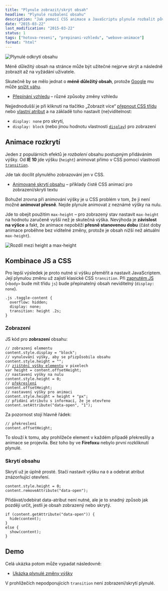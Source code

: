 ```yaml
---
title: "Plynule zobrazit/skrýt obsah"
headline: "Plynulé rozbalení obsahu"
description: "Jak pomocí CSS animace a JavaScriptu plynule rozbalit původně skrytý obsah."
date: "2015-03-22"
last_modification: "2015-03-22"
status: 1
tags: ["hotova-reseni", "prepinani-vzhledu", "webove-animace"]
format: "html"
---
```


<p><img src="/files/rozbaleni/odkryti.gif" alt="Plynulé odkrytí obsahu" class="border"></p>









<p>Méně důležitý obsah na stránce může být užitečné nejprve skrýt a následně zobrazit až na vyžádání uživatele.</p>

<p>Skutečně by se mělo jednat o <b>méně důležitý obsah</b>, protože <a href="/google">Google</a> mu může <a href="/skryty-text">snížit váhu</a>.</p>

<div class="internal-content">
  <ul>
    <li><a href="/prepinani-vzhledu">Přepínání vzhledu</a> – různé způsoby změny vzhledu</li>
  </ul>
</div>

<p>Nejjednodušší je při kliknutí na tlačítko „Zobrazit více“ <a href="/prepinani-trid">přepnout CSS třídu</a> nebo <a href="/toggle-data-atributy">vlastní atribut</a> a na základě toho nastavit (ne)viditelnost:</p>

<ul>
  <li><code>display: none</code> pro skrytí,</li>
  <li><code>display: block</code> (nebo jinou hodnotu vlastnosti <a href="/display"><code>display</code></a>) pro zobrazení</li>
</ul>

<h2 id="animace">Animace rozkrytí</h2>

<p>Jeden z populárních efektů je <i>rozbalení</i> obsahu postupným přidáváním výšky. Od <b>IE 10</b> jde výšku (<code>height</code>) animovat přímo v CSS pomocí vlastnosti <a href="/transition"><code>transition</code></a>.</p>

<p>Jde tak docílit plynulého zobrazování jen v CSS.</p>

<div class="internal-content">
  <ul>
    <li><a href="/animace-skryt">Animované skrytí obsahu</a> – příklady čistě CSS animací pro zobrazení/skrytí textu</li>
  </ul>
</div>

<p>Bohužel zrovna při animování výšky je u CSS problém v tom, že ji není možné <b>animovat přesně</b>. Nejde plynule animovat z neznámé výšky na nulu.</p>

<p>Jde to obejít použitím <code>max-height</code> – pro zobrazený stav nastavit <code>max-height</code> na hodnotu zaručeně vyšší než je skutečná výška. Nevýhoda je <b>závislost na výšce</b> a fakt, že animace nepoběží <b>přesně stanovenou dobu</b> (část doby animace proběhne bez viditelné změny, protože je obsah nižší než aktuální <code>max-height</code>).</p>

<p><img src="/files/animace-skryt/max-height.png" alt="Rozdíl mezi height a max-height" class="border"></p>

















<h2 id="js">Kombinace JS a CSS</h2>

<p>Pro lepší výsledek je proto nutné si výšku přeměřit a nastavit JavaScriptem. Její plynulou změnu už zajistí klasické CSS <code>transition</code>. Při <a href="/vypnuty-js">zapnutém JS</a> (<code>&lt;body></code> bude mít třídu <code>js</code>) bude přepínatelný obsah neviditelný (<code>display: none</code>).</p>

<pre><code>.js .toggle-content {
  overflow: hidden;
  display: none;
  transition: height .2s;
}</code></pre>






<h3 id="zobrazit">Zobrazení</h3>

<p>JS kód pro <b>zobrazení</b> obsahu:</p>

<pre><code>// zobrazení elementu
content.style.display = "block";
// vynulování výšky, aby se přizpůsobila obsahu
content.style.height = "";
// <a href="/zjisteni-rozmeru#rozmery-elementu">zjištění výšky elementu</a> v pixelech
var height = content.offsetHeight;
// nastavení výšky na nulu
content.style.height = 0;
// <a href="/vykreslovani#optimalisace">překreslení</a>
content.offsetHeight;
// nastavení výšky pro animaci
content.style.height = height + "px";
// přidání atributu s informací, že je otevřeno
content.setAttribute("data-open", "1"); </code></pre>














<p>Za pozornost stojí hlavně řádek:</p>

<pre><code>// překreslení
content.offsetHeight;</code></pre>

<p>To slouží k tomu, aby prohlížeče element v každém případě překreslily a animace se projevila. Bez toho by ve <b>Firefoxu</b> nebylo první rozkliknutí plynulé.</p>







<h3 id="skryti">Skrytí obsahu</h3>

<p>Skrytí už je úplně prosté. Stačí nastavit výšku na <code>0</code> a odebrat atribut znázorňující otevření.</p>

<pre><code>content.style.height = 0;
content.removeAttribute("data-open");</code></pre>

<p>Přidávat/odebírat data-atribut není nutné, ale je to snadný způsob jak později určit, jestli je obsah zobrazený nebo skrytý.</p>

<pre><code>if (content.getAttribute("data-open")) {
  hide(content);
}
else {
  show(content);
}</code></pre>









<h2 id="demo">Demo</h2>

<p>Celá ukázka potom může vypadat následovně:</p>

<div class="external-content">
  <ul>
    <li><a href="http://kod.djpw.cz/yolb">Ukázka plynulé změny výšky</a></li>
  </ul>
</div>

<p>V prohlížečích nepodporujících <code>transition</code> není zobrazení/skrytí plynulé.</p>